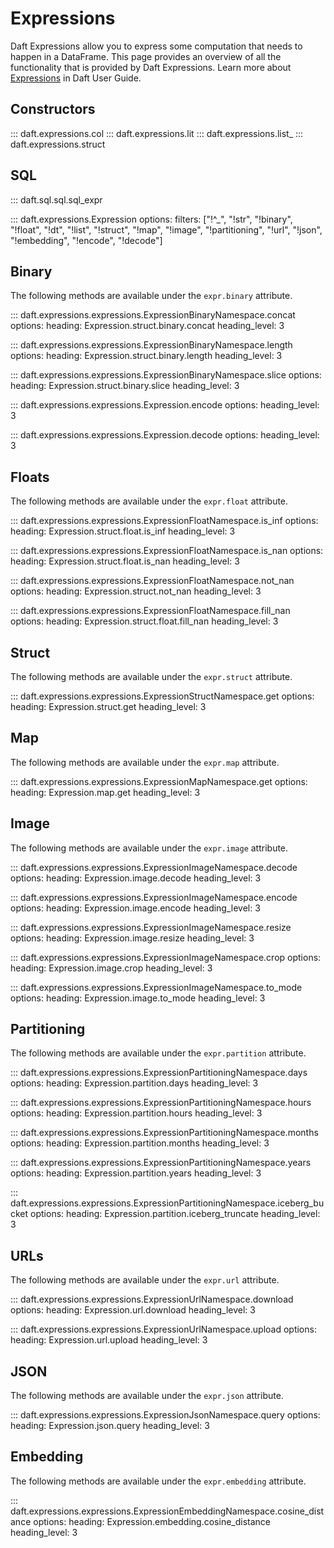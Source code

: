 # Expressions

Daft Expressions allow you to express some computation that needs to happen in a DataFrame. This page provides an overview of all the functionality that is provided by Daft Expressions. Learn more about [Expressions](../core_concepts.md#expressions) in Daft User Guide.

## Constructors

::: daft.expressions.col
::: daft.expressions.lit
::: daft.expressions.list_
::: daft.expressions.struct

## SQL

::: daft.sql.sql.sql_expr

<!--
## Generic
## Numeric
## Logical
## Aggregation
-->

::: daft.expressions.Expression
    options:
        filters: ["!^_", "!str", "!binary", "!float", "!dt", "!list", "!struct", "!map", "!image", "!partitioning", "!url", "!json", "!embedding", "!encode", "!decode"]

<!-- add more pages to filters to include them, see dataframe for example -->

<!-- ::: daft.expressions.expressions.ExpressionNamespace
    options:
        filters: ["!^_"]
        summary: false -->

<!-- ## Strings

The following methods are available under the `expr.str` attribute. -->

<!-- todo(docs - cc): ideally we have the class? and the proper method format should be Expression.str.[method]
::: daft.expressions.expressions.ExpressionStringNamespace
    filters: ["!^_"] -->

## Binary

The following methods are available under the `expr.binary` attribute.

<!-- todo(docs - cc): ideally we have the class? and the proper method format should be Expression.binary.[method]
::: daft.expressions.expressions.ExpressionBinaryNamespace
    filters: ["!^_"] -->

::: daft.expressions.expressions.ExpressionBinaryNamespace.concat
    options:
        heading: Expression.struct.binary.concat
        heading_level: 3

::: daft.expressions.expressions.ExpressionBinaryNamespace.length
    options:
        heading: Expression.struct.binary.length
        heading_level: 3

::: daft.expressions.expressions.ExpressionBinaryNamespace.slice
    options:
        heading: Expression.struct.binary.slice
        heading_level: 3

::: daft.expressions.expressions.Expression.encode
    options:
        heading_level: 3

::: daft.expressions.expressions.Expression.decode
    options:
        heading_level: 3

## Floats

The following methods are available under the `expr.float` attribute.

<!-- todo(docs - cc): ideally we have the class? and the proper method format should be Expression.float.[method]
::: daft.expressions.expressions.ExpressionFloatNamespace
    filters: ["!^_"] -->

::: daft.expressions.expressions.ExpressionFloatNamespace.is_inf
    options:
        heading: Expression.struct.float.is_inf
        heading_level: 3

::: daft.expressions.expressions.ExpressionFloatNamespace.is_nan
    options:
        heading: Expression.struct.float.is_nan
        heading_level: 3

::: daft.expressions.expressions.ExpressionFloatNamespace.not_nan
    options:
        heading: Expression.struct.not_nan
        heading_level: 3

::: daft.expressions.expressions.ExpressionFloatNamespace.fill_nan
    options:
        heading: Expression.struct.float.fill_nan
        heading_level: 3

<!-- ## Temporal

The following methods are available under the `expr.dt` attribute. -->

<!-- todo(docs - cc): ideally we have the class? and the proper method format should be Expression.dt.[method]
::: daft.expressions.expressions.ExpressionDatetimeNamespace
    filters: ["!^_"] -->

<!-- ## List

The following methods are available under the `expr.list` attribute. -->

<!-- todo(docs - cc): ideally we have the class? and the proper method format should be Expression.list.[method]
::: daft.expressions.expressions.ExpressionListNamespace
    filters: ["!^_"] -->

## Struct

The following methods are available under the `expr.struct` attribute.

<!-- todo(docs - cc): ideally we have the class? and the proper method format should be Expression.struct.[method]
::: daft.expressions.expressions.ExpressionStructNamespace
    filters: ["!^_"] -->

::: daft.expressions.expressions.ExpressionStructNamespace.get
    options:
        heading: Expression.struct.get
        heading_level: 3

## Map

The following methods are available under the `expr.map` attribute.

<!-- todo(docs - cc): ideally we have the class? and the proper method format should be Expression.map.[method]
::: daft.expressions.expressions.ExpressionMapNamespace
    filters: ["!^_"] -->

::: daft.expressions.expressions.ExpressionMapNamespace.get
    options:
        heading: Expression.map.get
        heading_level: 3

## Image

The following methods are available under the `expr.image` attribute.

<!-- todo(docs - cc): ideally we have the class? and the proper method format should be Expression.image.[method]
::: daft.expressions.expressions.ExpressionImageNamespace
    filters: ["!^_"] -->

::: daft.expressions.expressions.ExpressionImageNamespace.decode
    options:
        heading: Expression.image.decode
        heading_level: 3

::: daft.expressions.expressions.ExpressionImageNamespace.encode
    options:
        heading: Expression.image.encode
        heading_level: 3

::: daft.expressions.expressions.ExpressionImageNamespace.resize
    options:
        heading: Expression.image.resize
        heading_level: 3

::: daft.expressions.expressions.ExpressionImageNamespace.crop
    options:
        heading: Expression.image.crop
        heading_level: 3

::: daft.expressions.expressions.ExpressionImageNamespace.to_mode
    options:
        heading: Expression.image.to_mode
        heading_level: 3

## Partitioning

The following methods are available under the `expr.partition` attribute.

<!-- todo(docs - cc): ideally we have the class? and the proper method format should be Expression.partition.[method]
::: daft.expressions.expressions.ExpressionPartitioningNamespace
    filters: ["!^_"] -->

::: daft.expressions.expressions.ExpressionPartitioningNamespace.days
    options:
        heading: Expression.partition.days
        heading_level: 3

::: daft.expressions.expressions.ExpressionPartitioningNamespace.hours
    options:
        heading: Expression.partition.hours
        heading_level: 3

::: daft.expressions.expressions.ExpressionPartitioningNamespace.months
    options:
        heading: Expression.partition.months
        heading_level: 3

::: daft.expressions.expressions.ExpressionPartitioningNamespace.years
    options:
        heading: Expression.partition.years
        heading_level: 3

::: daft.expressions.expressions.ExpressionPartitioningNamespace.iceberg_bucket
    options:
        heading: Expression.partition.iceberg_truncate
        heading_level: 3

## URLs

The following methods are available under the `expr.url` attribute.

<!-- todo(docs - cc): ideally we have the class? and the proper method format should be Expression.url.[method]]
::: daft.expressions.expressions.ExpressionUrlNamespace
    filters: ["!^_"] -->

::: daft.expressions.expressions.ExpressionUrlNamespace.download
    options:
        heading: Expression.url.download
        heading_level: 3

::: daft.expressions.expressions.ExpressionUrlNamespace.upload
    options:
        heading: Expression.url.upload
        heading_level: 3

## JSON

The following methods are available under the `expr.json` attribute.

<!-- todo(docs - cc): ideally we have the class? and the proper method format should be Expression.json.query
::: daft.expressions.expressions.ExpressionJsonNamespace
    filters: ["!^_"] -->

::: daft.expressions.expressions.ExpressionJsonNamespace.query
    options:
        heading: Expression.json.query
        heading_level: 3

## Embedding

The following methods are available under the `expr.embedding` attribute.

<!-- todo(docs - cc): ideally we have the class? and the proper method format should be Expression.embedding.cosine_distance
::: daft.expressions.expressions.ExpressionEmbeddingNamespace
    filters: ["!^_"] -->

::: daft.expressions.expressions.ExpressionEmbeddingNamespace.cosine_distance
    options:
        heading: Expression.embedding.cosine_distance
        heading_level: 3

<!-- todo(docs - cc): need help with flattening namespaces, the following is not on api docs
::: daft.expressions.expressions.ExpressionNamespace
::: daft.expressions.expressions.ExpressionUrlNamespace
::: daft.expressions.expressions.ExpressionFloatNamespace
::: daft.expressions.expressions.ExpressionDatetimeNamespace
::: daft.expressions.expressions.ExpressionStringNamespace
::: daft.expressions.expressions.ExpressionListNamespace
::: daft.expressions.expressions.ExpressionStructNamespace
::: daft.expressions.expressions.ExpressionMapNamespace
::: daft.expressions.expressions.ExpressionsProjection
::: daft.expressions.expressions.ExpressionImageNamespace
::: daft.expressions.expressions.ExpressionPartitioningNamespace
::: daft.expressions.expressions.ExpressionJsonNamespace
::: daft.expressions.expressions.ExpressionEmbeddingNamespace
::: daft.expressions.expressions.ExpressionBinaryNamespace
-->
